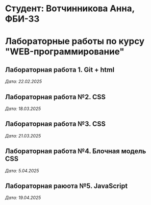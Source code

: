 # Студент: Вотчинникова Анна, ФБИ-33

# Лабораторные работы по курсу "WEB-программирование"

## Лабораторная работа 1. Git + html

*Дата: 22.02.2025*

## Лабораторная работа №2. CSS

*Дата: 18.03.2025*

## Лабораторная работа №3. CSS

*Дата: 21.03.2025*

## Лабораторная работа №4. Блочная модель CSS

*Дата: 5.04.2025*

## Лабораторная раюота №5. JavaScript

*Дата: 19.04.2025*
